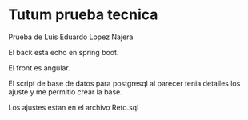 
# Tutum prueba tecnica

Prueba de Luis Eduardo Lopez Najera

El back esta echo en spring boot.

El front es angular.

El script de base de datos para postgresql al parecer tenia detalles los ajuste y me permitio crear la base.

Los ajustes estan en el archivo Reto.sql

